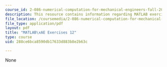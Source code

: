 ```yaml
---
course_id: 2-086-numerical-computation-for-mechanical-engineers-fall-2012
description: This resource contains information regarding MATLAB exercises 12.
file_location: /coursemedia/2-086-numerical-computation-for-mechanical-engineers-fall-2012/288ce6bca8590db17633d883b8e2b63c_MIT2_086F12_matlab_ex12.pdf
file_type: application/pdf
layout: pdf
title: "MATLAB\xAE Exercises 12"
type: course
uid: 288ce6bca8590db17633d883b8e2b63c

---
```

None